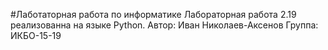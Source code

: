 #Лаботаторная работа по информатике
Лабораторная работа 2.19 реализованна на языке Python. 
Автор: Иван Николаев-Аксенов
Группа: ИКБО-15-19